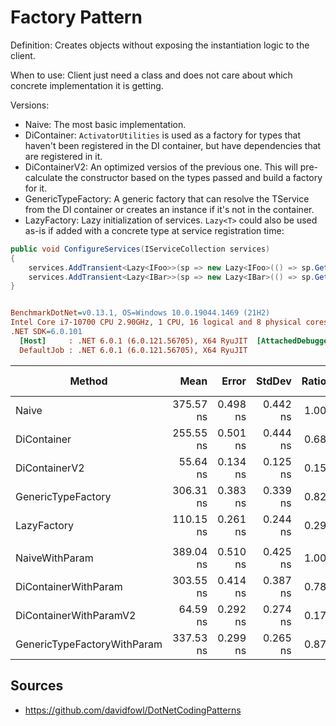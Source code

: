 # Factory Pattern

Definition: Creates objects without exposing the instantiation logic to the client.

When to use: Client just need a class and does not care about which concrete implementation it is getting.

Versions:

- Naive: The most basic implementation.
- DiContainer: `ActivatorUtilities` is used as a factory for types that haven't been registered in the DI container, but have dependencies that are registered in it.
- DiContainerV2: An optimized versios of the previous one. This will pre-calculate the constructor based on the types passed and build a factory for it.
- GenericTypeFactory: A generic factory that can resolve the TService from the DI container or creates an instance if it's not in the container.
- LazyFactory: Lazy initialization of services. `Lazy<T>` could also be used as-is if added with a concrete type at service registration time:

```csharp
public void ConfigureServices(IServiceCollection services)
{
    services.AddTransient<Lazy<IFoo>>(sp => new Lazy<IFoo>(() => sp.GetRequiredService<IFoo>());
    services.AddTransient<Lazy<IBar>>(sp => new Lazy<IBar>(() => sp.GetRequiredService<IBar>());
}
```

``` ini

BenchmarkDotNet=v0.13.1, OS=Windows 10.0.19044.1469 (21H2)
Intel Core i7-10700 CPU 2.90GHz, 1 CPU, 16 logical and 8 physical cores
.NET SDK=6.0.101
  [Host]     : .NET 6.0.1 (6.0.121.56705), X64 RyuJIT  [AttachedDebugger]
  DefaultJob : .NET 6.0.1 (6.0.121.56705), X64 RyuJIT


```
|                      Method |      Mean |    Error |   StdDev | Ratio | Code Size |  Gen 0 | Allocated |
|---------------------------- |----------:|---------:|---------:|------:|----------:|-------:|----------:|
|                       Naive | 375.57 ns | 0.498 ns | 0.442 ns |  1.00 |     352 B | 0.1125 |     944 B |
|                 DiContainer | 255.55 ns | 0.501 ns | 0.444 ns |  0.68 |     811 B | 0.0143 |     120 B |
|               DiContainerV2 |  55.64 ns | 0.134 ns | 0.125 ns |  0.15 |     195 B | 0.0029 |      24 B |
|          GenericTypeFactory | 306.31 ns | 0.383 ns | 0.339 ns |  0.82 |     167 B | 0.0172 |     144 B |
|                 LazyFactory | 110.15 ns | 0.261 ns | 0.244 ns |  0.29 |     167 B | 0.0248 |     208 B |
|                             |           |          |          |       |           |        |           |
|              NaiveWithParam | 389.04 ns | 0.510 ns | 0.425 ns |  1.00 |     363 B | 0.1135 |     952 B |
|        DiContainerWithParam | 303.55 ns | 0.414 ns | 0.387 ns |  0.78 |     855 B | 0.0238 |     200 B |
|      DiContainerWithParamV2 |  64.59 ns | 0.292 ns | 0.274 ns |  0.17 |      40 B | 0.0105 |      88 B |
| GenericTypeFactoryWithParam | 337.53 ns | 0.299 ns | 0.265 ns |  0.87 |     234 B | 0.0267 |     224 B |


## Sources

- https://github.com/davidfowl/DotNetCodingPatterns
